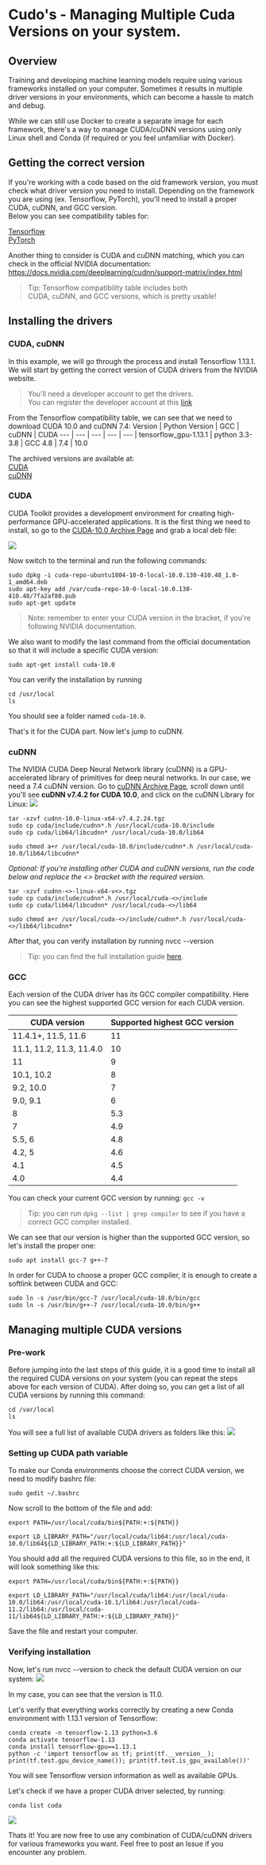 # Cudo's - Managing Multiple Cuda Versions on your system.

## Overview
Training and developing machine learning models require using various frameworks installed on your computer. Sometimes it results in multiple driver versions in your environments, which can become a hassle to match and debug.

While we can still use Docker to create a separate image for each framework, there's a way to manage CUDA/cuDNN versions using only Linux shell and Conda (if required or you feel unfamiliar with Docker).

## Getting the correct version
If you're working with a code based on the old framework version, you must check what driver version you need to install.
Depending on the framework you are using (ex. Tensorflow, PyTorch), you'll need to install a proper CUDA, cuDNN, and GCC version.  
Below you can see compatibility tables for:

[Tensorflow](https://www.tensorflow.org/install/source#gpu)  
[PyTorch](https://pytorch.org/get-started/previous-versions/)


Another thing to consider is CUDA and cuDNN matching, which you can check in the official NVIDIA documentation:
https://docs.nvidia.com/deeplearning/cudnn/support-matrix/index.html


>Tip: Tensorflow compatibility table includes both  
>CUDA, cuDNN, and GCC versions, which is pretty usable!


## Installing the drivers
### CUDA, cuDNN 
In this example, we will go through the process and install Tensorflow 1.13.1.  
We will start by getting the correct version of CUDA drivers from the NVIDIA website.

>You'll need a developer account to get the drivers.  
>You can register the developer account at this [link](https://developer.nvidia.com/login)

From the Tensorflow compatibility table, we can see that we need to download CUDA 10.0 and cuDNN 7.4:
Version | Python Version | GCC | cuDNN | CUDA
--- | --- | --- | --- | --- |
tensorflow_gpu-1.13.1 | python 3.3-3.8 | GCC 4.8 | 7.4 | 10.0

The archived versions are available at:  
[CUDA](https://developer.nvidia.com/cuda-toolkit-archive)  
[cuDNN](https://developer.nvidia.com/rdp/cudnn-archive)

### CUDA
CUDA Toolkit provides a development environment for creating high-performance GPU-accelerated applications.
It is the first thing we need to install, so go to the [CUDA-10.0 Archive Page](https://developer.nvidia.com/cuda-10.0-download-archive?target_os=Linux&target_arch=x86_64&target_distro=Ubuntu&target_version=1804&target_type=deblocal) and grab a local deb file:

![](https://github.com/Uasmi/cudos/blob/main/pictures/cuda-10.0.png?raw=true)

Now switch to the terminal and run the following commands:
```shell
sudo dpkg -i cuda-repo-ubuntu1804-10-0-local-10.0.130-410.48_1.0-1_amd64.deb
sudo apt-key add /var/cuda-repo-10-0-local-10.0.130-410.48/7fa2af80.pub
sudo apt-get update
```
>Note: remember to enter your CUDA version in the <version> bracket, if you're following NVIDIA documentation.
  
We also want to modify the last command from the official documentation so that it will include a specific CUDA version:

```shell
sudo apt-get install cuda-10.0
```
You can verify the installation by running 

```shell
cd /usr/local
ls
```
You should see a folder named ```cuda-10.0```.

That's it for the CUDA part. Now let's jump to cuDNN.

### cuDNN
The NVIDIA CUDA Deep Neural Network library (cuDNN) is a GPU-accelerated library of primitives for deep neural networks. 
In our case, we need a 7.4 cuDNN version. Go to [cuDNN Archive Page](https://developer.nvidia.com/rdp/cudnn-archive), scroll down until you'll see **cuDNN v7.4.2 for CUDA 10.0**, and click on the cuDNN Library for Linux:
![](https://user-images.githubusercontent.com/14073415/161923701-b2540046-9bdc-4ecd-832d-6dc65defe2bf.png)

  
```shell
tar -xzvf cudnn-10.0-linux-x64-v7.4.2.24.tgz
sudo cp cuda/include/cudnn*.h /usr/local/cuda-10.0/include
sudo cp cuda/lib64/libcudnn* /usr/local/cuda-10.0/lib64

sudo chmod a+r /usr/local/cuda-10.0/include/cudnn*.h /usr/local/cuda-10.0/lib64/libcudnn*
```

_Optional: If you're installing other CUDA and cuDNN versions, run the code below and replace the <> bracket with the required version._
```shell
tar -xzvf cudnn-<>-linux-x64-v<>.tgz
sudo cp cuda/include/cudnn*.h /usr/local/cuda-<>/include
sudo cp cuda/lib64/libcudnn* /usr/local/cuda-<>/lib64

sudo chmod a+r /usr/local/cuda-<>/include/cudnn*.h /usr/local/cuda-<>/lib64/libcudnn*
```

After that, you can verify installation by running nvcc --version
>Tip: you can find the full installation guide [here](https://docs.nvidia.com/deeplearning/cudnn/install-guide/index.html).
  
### GCC
Each version of the CUDA driver has its GCC compiler compatibility.
Here you can see the highest supported GCC version for each CUDA version.

CUDA version |	Supported highest GCC version
| --- | --- |
11.4.1+, 11.5, 11.6 | 11
11.1, 11.2, 11.3, 11.4.0 | 10
11 | 9
10.1, 10.2 | 8
9.2, 10.0 | 7
9.0, 9.1 | 6
8 | 5.3
7 | 4.9
5.5, 6 | 4.8
4.2, 5 | 4.6
4.1 | 4.5
4.0 | 4.4

You can check your current GCC version by running: ```gcc -v```
 
>Tip: you can run ```dpkg --list | grep compiler``` to see if you have a correct GCC compiler installed.

We can see that our version is higher than the supported GCC version, so let's install the proper one:
```shell
sudo apt install gcc-7 g++-7
```
  
In order for CUDA to choose a proper GCC compiler, it is enough to create a softlink between CUDA and GCC:
```shell
sudo ln -s /usr/bin/gcc-7 /usr/local/cuda-10.0/bin/gcc 
sudo ln -s /usr/bin/g++-7 /usr/local/cuda-10.0/bin/g++
```

## Managing multiple CUDA versions
### Pre-work
Before jumping into the last steps of this guide, it is a good time to install all the required CUDA versions on your system (you can repeat the steps above for each version of CUDA). 
After doing so, you can get a list of all CUDA versions by running this command:
```shell
cd /var/local
ls
```
  
You will see a full list of available CUDA drivers as folders like this:
![](https://user-images.githubusercontent.com/14073415/161936368-aa65c2a1-890b-4ab8-af0e-3e7c6997c59d.png)

  
### Setting up CUDA path variable
To make our Conda environments choose the correct CUDA version, we need to modify bashrc file:
```shell
sudo gedit ~/.bashrc
```
 
Now scroll to the bottom of the file and add:
```shell
export PATH=/usr/local/cuda/bin${PATH:+:${PATH}}

export LD_LIBRARY_PATH="/usr/local/cuda/lib64:/usr/local/cuda-10.0/lib64${LD_LIBRARY_PATH:+:${LD_LIBRARY_PATH}}"
```
  
You should add all the required CUDA versions to this file, so in the end, it will look something like this:
```shell
export PATH=/usr/local/cuda/bin${PATH:+:${PATH}}

export LD_LIBRARY_PATH="/usr/local/cuda/lib64:/usr/local/cuda-10.0/lib64:/usr/local/cuda-10.1/lib64:/usr/local/cuda-11.2/lib64:/usr/local/cuda-11/lib64${LD_LIBRARY_PATH:+:${LD_LIBRARY_PATH}}"
```

Save the file and restart your computer.
  
### Verifying installation
Now, let's run nvcc --version to check the default CUDA version on our system:
![](https://user-images.githubusercontent.com/14073415/161940141-588525d2-a394-472f-b2b2-e44c232ffeae.png)

In my case, you can see that the version is 11.0.

Let's verify that everything works correctly by creating a new Conda environment with 1.13.1 version of Tensorflow:
```shell
conda create -n tensorflow-1.13 python=3.6
conda activate tensorflow-1.13
conda install tensorflow-gpu==1.13.1
python -c 'import tensorflow as tf; print(tf.__version__); print(tf.test.gpu_device_name()); print(tf.test.is_gpu_available())'
```
You will see Tensorflow version information as well as available GPUs.

Let's check if we have a proper CUDA driver selected, by running:
```shell
conda list cuda
```
![](https://github.com/Uasmi/cudos/blob/main/pictures/cuda-verified.png?raw=true)
 
Thats it! You are now free to use any combination of CUDA/cuDNN drivers for various frameworks you want.
Feel free to post an Issue if you encounter any problem.
